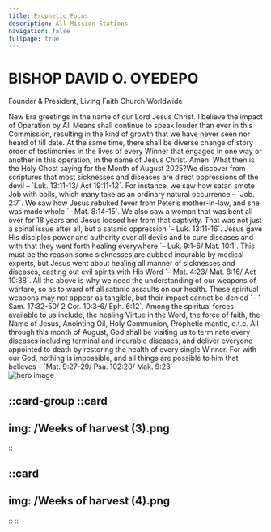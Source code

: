 ```yaml
---
title: Prophetic Focus
description: All Mission Stations
navigation: false
fullpage: true
---
```



<span class="bg-white dark:bg-gray-900">
  <div class="grid max-w-screen-xl px-4 pt-20 pb-8 mx-auto lg:gap-8 xl:gap-0 lg:py-16 lg:grid-cols-12 lg:pt-28">
    <div class="mr-auto place-self-center lg:col-span-7">
      <h1
        class="max-w-2xl mb-4 text-4xl font-extrabold leading-none tracking-tight md:text-5xl xl:text-6xl dark:text-white">
        BISHOP DAVID O. OYEDEPO
      </h1>

  <p class="max-w-2xl mb-6 font-light text-gray-500 lg:mb-8 md:text-lg lg:text-xl dark:text-gray-400">
        Founder & President, Living Faith Church Worldwide
      </p>

  <div class="max-w-2xl mb-6 font-normal text-gray-700 lg:mb-8 md:text-base lg:text-lg dark:text-gray-300">
        New Era greetings in the name of our Lord Jesus Christ.
        I believe the impact of Operation by All Means shall continue to speak louder than ever in this Commission, resulting in the kind of growth that we have never seen nor heard of till date. At the same time, there shall be diverse change of story order of testimonies in the lives of every Winner that engaged in one way or another in this operation, in the name of Jesus Christ. Amen. What then is the Holy Ghost saying for the Month of August 2025?We discover from scriptures that most sicknesses and diseases are direct oppressions of the devil – `Luk. 13:11-13/ Act 19:11-12`. For instance, we saw how satan smote Job with boils, which many take as an ordinary natural occurrence – `Job. 2:7`. We saw how Jesus rebuked fever from Peter’s mother-in-law, and she was made whole `– Mat. 8:14-15`. We also saw a woman that was bent all over for 18 years and Jesus loosed her from that captivity. That was not just a spinal issue after all, but a satanic oppression `– Luk. 13:11-16`. Jesus gave His disciples power and authority over all devils and to cure diseases and with that they went forth healing everywhere `– Luk. 9:1-6/ Mat. 10:1`. This must be the reason some sicknesses are dubbed incurable by medical experts, but Jesus went about healing all manner of sicknesses and diseases, casting out evil spirits with His Word `– Mat. 4:23/ Mat. 8:16/ Act 10:38`. All the above is why we need the understanding of our weapons of warfare, so as to ward off all satanic assaults on our health. These spiritual weapons may not appear as tangible, but their impact cannot be denied `– 1 Sam. 17:32-50/ 2 Cor. 10:3-6/ Eph. 6:12`. Among the spiritual forces available to us include, the healing Virtue in the Word, the force of faith, the Name of Jesus, Anointing Oil, Holy Communion, Prophetic mantle, e.t.c. All through this month of August, God shall be visiting us to terminate every diseases including terminal and incurable diseases, and deliver everyone appointed to death by restoring the health of every single Winner. For with our God, nothing is impossible, and all things are possible to him that believes – `Mat. 9:27-29/ Psa. 102:20/ Mak. 9:23`
      </div>
    </div>

  <div class="hidden lg:mt-0 lg:col-span-5 lg:flex">
      <img src="/about.jpg" alt="hero image">
    </div>
  </div>
</span>

::card-group
  ::card
  ---
  img: /Weeks of harvest (3).png
  ---
  ::

  ::card
  ---
  img: /Weeks of harvest (4).png
  ---
  ::
::